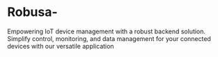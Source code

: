 # Robusa-
Empowering IoT device management with a robust backend solution. Simplify control, monitoring, and data management for your connected devices with our versatile application
